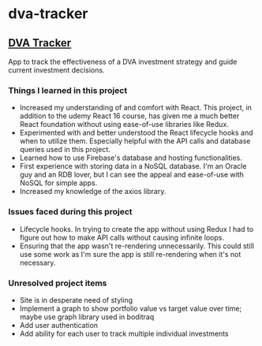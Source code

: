 # dva-tracker
## [DVA Tracker](https://dva-tracker.firebaseapp.com)
App to track the effectiveness of a DVA investment strategy and guide current investment decisions.

### Things I learned in this project

- Increased my understanding of and comfort with React. This project, in addition to the udemy React 16 course, has given me a much better React foundation without using ease-of-use libraries like Redux.
- Experimented with and better understood the React lifecycle hooks and when to utilize them. Especially helpful with the API calls and database queries used in this project.
- Learned how to use Firebase's database and hosting functionalities.
- First experience with storing data in a NoSQL database. I'm an Oracle guy and an RDB lover, but I can see the appeal and ease-of-use with NoSQL for simple apps.
- Increased my knowledge of the axios library.


### Issues faced during this project

- Lifecycle hooks. In trying to create the app without using Redux I had to figure out how to make API calls without causing infinite loops.
- Ensuring that the app wasn't re-rendering unnecessarily. This could still use some work as I'm sure the app is still re-rendering when it's not necessary.


### Unresolved project items

- Site is in desperate need of styling
- Implement a graph to show portfolio value vs target value over time; maybe use graph library used in boditraq
- Add user authentication
- Add ability for each user to track multiple individual investments
